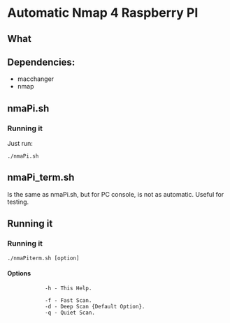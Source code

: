 Automatic Nmap 4 Raspberry PI
==================================

## What

## Dependencies:

* macchanger
* nmap

## nmaPi.sh

### Running it

Just run:

`./nmaPi.sh`


## nmaPi_term.sh


Is the same as nmaPi.sh, but for PC console, is not as automatic. Useful for testing.

## Running it

### Running it

`./nmaPiterm.sh [option]`

#### Options
                -h - This Help.

                -f - Fast Scan.
                -d - Deep Scan {Default Option}.
                -q - Quiet Scan.
                

